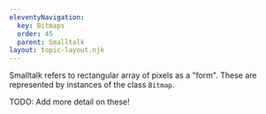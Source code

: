```yaml
---
eleventyNavigation:
  key: Bitmaps
  order: 45
  parent: Smalltalk
layout: topic-layout.njk
---
```


Smalltalk refers to rectangular array of pixels as a "form".
These are represented by instances of the class `Bitmap`.

TODO: Add more detail on these!
